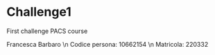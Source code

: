 # Challenge1
First challenge PACS course

Francesca Barbaro \n
Codice persona: 10662154 \n
Matricola: 220332
